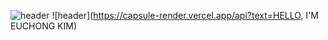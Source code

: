 ![header](https://capsule-render.vercel.app/api?type=Waving)
![header](https://capsule-render.vercel.app/api?text=HELLO, I'M EUCHONG KIM)
